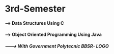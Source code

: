 # 3rd-Semester
<h4>--> Data Structures Using C</h4>
<h4>--> Object Oriented Programming Using Java</h4>
<h5>---> With Government Polytecnic BBSR- LOGO</h5>
